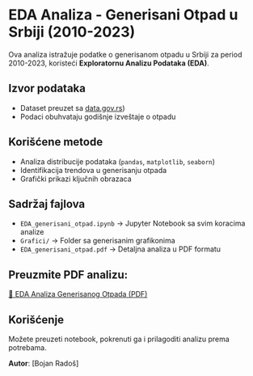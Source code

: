 # EDA Analiza - Generisani Otpad u Srbiji (2010-2023)

Ova analiza istražuje podatke o generisanom otpadu u Srbiji za period 2010-2023, koristeći **Exploratornu Analizu Podataka (EDA)**.

## Izvor podataka
- Dataset preuzet sa [data.gov.rs](https://data.gov.rs/sr/datasets/generisan-otpad-1/#community-resources))
- Podaci obuhvataju godišnje izveštaje o otpadu

## Korišćene metode
- Analiza distribucije podataka (`pandas`, `matplotlib`, `seaborn`)
- Identifikacija trendova u generisanju otpada
- Grafički prikazi ključnih obrazaca

## Sadržaj fajlova
- `EDA_generisani_otpad.ipynb` → Jupyter Notebook sa svim koracima analize
- `Grafici/` → Folder sa generisanim grafikonima
- `EDA_generisani_otpad.pdf` → Detaljna analiza u PDF formatu  

## Preuzmite PDF analizu:  
[📄 EDA Analiza Generisanog Otpada (PDF)](https://github.com/brados369/EDA_Analize_Podataka/blob/main/generisani-otpad.pdf)


## Korišćenje
Možete preuzeti notebook, pokrenuti ga i prilagoditi analizu prema potrebama.

**Autor**: [Bojan Radoš]
